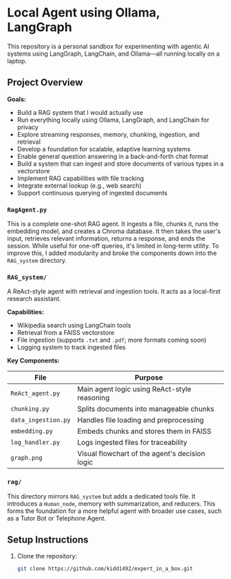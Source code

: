 # Local Agent using Ollama, LangGraph

This repository is a personal sandbox for experimenting with agentic AI systems using LangGraph, LangChain, and Ollama—all running locally on a laptop.

## Project Overview

**Goals:**

- Build a RAG system that I would actually use
- Run everything locally using Ollama, LangGraph, and LangChain for privacy
- Explore streaming responses, memory, chunking, ingestion, and retrieval
- Develop a foundation for scalable, adaptive learning systems
- Enable general question answering in a back-and-forth chat format
- Build a system that can ingest and store documents of various types in a vectorstore
- Implement RAG capabilities with file tracking
- Integrate external lookup (e.g., web search)
- Support continuous querying of ingested documents

### `RagAgent.py`

This is a complete one-shot RAG agent. It ingests a file, chunks it, runs the embedding model, and creates a Chroma database. It then takes the user's input, retrieves relevant information, returns a response, and ends the session. While useful for one-off queries, it's limited in long-term utility. To improve this, I added modularity and broke the components down into the `RAG_system` directory.

### `RAG_system/`

A ReAct-style agent with retrieval and ingestion tools. It acts as a local-first research assistant.

**Capabilities:**

- Wikipedia search using LangChain tools
- Retrieval from a FAISS vectorstore
- File ingestion (supports `.txt` and `.pdf`; more formats coming soon)
- Logging system to track ingested files

**Key Components:**

| File                | Purpose                                                 |
|---------------------|---------------------------------------------------------|
| `ReAct_agent.py`    | Main agent logic using ReAct-style reasoning            |
| `chunking.py`       | Splits documents into manageable chunks                 |
| `data_ingestion.py` | Handles file loading and preprocessing                  |
| `embedding.py`      | Embeds chunks and stores them in FAISS                  |
| `log_handler.py`    | Logs ingested files for traceability                    |
| `graph.png`         | Visual flowchart of the agent's decision logic          |

### `rag/`

This directory mirrors `RAG_system` but adds a dedicated tools file. It introduces a `Human_node`, memory with summarization, and reducers. This forms the foundation for a more helpful agent with broader use cases, such as a Tutor Bot or Telephone Agent.



## Setup Instructions

1. Clone the repository:
   ```bash
   git clone https://github.com/kidd1492/expert_in_a_box.git
   ```
